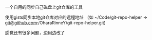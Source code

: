 一个自用的同步自己磁盘上git仓库的工具

使用gists同步本地git仓库对应的远程地址 （如 ~/Code/git-repo-helper -> git@github.com:/OharaRinneY/git-repo-helper.git)

感觉还有很多问题，边用边改了